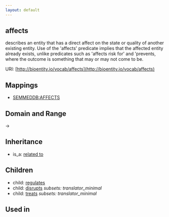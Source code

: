 ```yaml
---
layout: default
---
```


## affects


describes an entity that has a direct affect on the state or quality of another existing entity. Use of the 'affects' predicate implies that the affected entity already exists, unlike predicates such as 'affects risk for' and 'prevents, where the outcome is something that may or may not come to be.

URI: [http://bioentity.io/vocab/affects](http://bioentity.io/vocab/affects)
## Mappings

 * [SEMMEDDB:AFFECTS](http://purl.obolibrary.org/obo/SEMMEDDB_AFFECTS)

## Domain and Range

 -> 

## Inheritance

 *  is_a: [related to](related_to.html)

## Children

 *  child: [regulates](regulates.html)
 *  child: [disrupts](disrupts.html) *subsets: translator_minimal*
 *  child: [treats](treats.html) *subsets: translator_minimal*

## Used in

